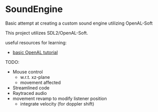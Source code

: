 # SoundEngine
 Basic attempt at creating a custom sound engine utilizing OpenAL-Soft
 
 This project utilizes SDL2/OpenAL-Soft. 

useful resources for learning:
- [basic OpenAL tutorial](youtube.com/watch?v=tmVRpNFP9ys)

TODO:
- Mouse control
	- w.r.t. xz-plane
	- movement affected
- Streamlined code
- Raytraced audio
- movement revamp to modify listener position
	- integrate velocity (for doppler shift)